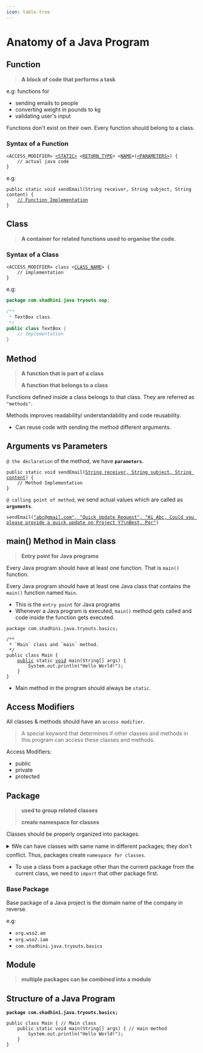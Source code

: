 ```yaml
---
icon: table-tree
---
```


# Anatomy of a Java Program

## Function

> **A block of code that performs a task**

e.g: functions for&#x20;

* sending emails to people&#x20;
* converting weight in pounds to kg
* validating user's input

Functions don't exist on their own. Every function should belong to a class.

### Syntax of a Function

<pre class="language-java"><code class="lang-java">&#x3C;ACCESS_MODIFIER> <a data-footnote-ref href="#user-content-fn-1">&#x3C;STATIC></a> &#x3C;<a data-footnote-ref href="#user-content-fn-2">RETURN_TYPE</a>> &#x3C;<a data-footnote-ref href="#user-content-fn-3">NAME</a>>(<a data-footnote-ref href="#user-content-fn-4">&#x3C;PARAMETERS></a>) {
    // actual java code
}
</code></pre>

e.g:

<pre class="language-java"><code class="lang-java">public static void sendEmail(String receiver, String subject, String content) {
    <a data-footnote-ref href="#user-content-fn-5">// Function Implementation</a>
}
</code></pre>

## Class

> **A container for related functions used to organise the code.**

### Syntax of a Class

<pre class="language-java"><code class="lang-java">&#x3C;ACCESS_MODIFIER> class &#x3C;<a data-footnote-ref href="#user-content-fn-6">CLASS_NAME</a>> {
    // implementation
}
</code></pre>

e.g:

```java
package com.shadhini.java.tryouts.oop;

/**
 * TextBox class.
 */
public class TextBox {
    // Implementation
}
```

## Method

> **A function that is part of a class**
>
> **A function that belongs to a class**

Functions defined inside a class belongs to that class. They are referred as `"methods"`.



Methods improves readability/ understandability and code reusability.

* Can reuse code with sending the method different arguments.

## Arguments vs Parameters

`@ the declaration` of the method, we have **`parameters`**.

<pre class="language-java"><code class="lang-java">public static void sendEmail(<a data-footnote-ref href="#user-content-fn-7">String receiver, String subject, String content</a>) {
    // Method Implementation
}
</code></pre>

`@ calling point of method`, we send actual values which are called as **`arguments`**.

<pre class="language-java"><code class="lang-java">sendEmail(<a data-footnote-ref href="#user-content-fn-8">"abc@gmail.com", "Quick Update Request", "Hi Abc, Could you please provide a quick update on Project Y?\nBest, Pqr"</a>)
</code></pre>

## main() Method in Main class

> **Entry point for Java programs**

Every Java program should have at least one function. That is `main()` function.

Every Java  program should have at least one Java class that contains the `main()` function named `Main`.

* This is the `entry point` for Java programs
* Whenever a Java program is executed, `main()` method gets called and code inside the function gets executed.

<pre class="language-java"><code class="lang-java">package com.shadhini.java.tryouts.basics;

/**
 * `Main` class and `main` method.
 */
public class Main {
    <a data-footnote-ref href="#user-content-fn-9">public</a> static <a data-footnote-ref href="#user-content-fn-10">void</a> main(String[] args) {
        System.out.println("Hello World!");
    }
}
</code></pre>

* Main method in the program should always be `static`.

## Access Modifiers

All classes & methods should have an `access modifier`.

> A special keyword that determines if other classes and methods in this program can access these classes and methods.

Access Modifiers:

* public
* private
* protected

## Package

> **used to group related classes**
>
> **create namespace for classes**

Classes should be properly organized into packages.

<details>

<summary>❗We can have classes with same name in different packages; they don't conflict. Thus, packages create <code>namespace for classes</code>.</summary>

```
Date     from java.util package
Date     from java.sql package
```

</details>

* To use a class from a package other than the current package from the current class, we need to `import` that other  package first.

### **Base Package**

Base package of a Java project is the domain name of the company in reverse.

e.g:&#x20;

* `org.wso2.am`
* `org.wso2.iam`
* `com.shadhini.java.tryouts.basics`



## Module

> **multiple packages can be combined into a module**





## Structure of a Java Program

<pre class="language-java"><code class="lang-java"><strong>package com.shadhini.java.tryouts.basics;
</strong>
public class Main { // Main class
    public static void main(String[] args) { // main method
        System.out.println("Hello World!");
    }
}
</code></pre>



[^1]: * `static`; if a static method&#x20;
    * nothing otherwise

[^2]: return type; number, DateTime

    e.g:`void` (if don't return anything)

[^3]: use camelNamingConvention

    e.g: sendEmail

[^4]: parameters: used to pass values for the function

    * comma separated list in the format `ReturnType parameterName`

    <!---->

    * parameter names in camelCase

[^5]: commented line; don't get executed

[^6]: use PascalNamingConvention

[^7]: parameters

[^8]: arguments

[^9]: accessible from other parts of the program

[^10]: return type; this method won't return any value
